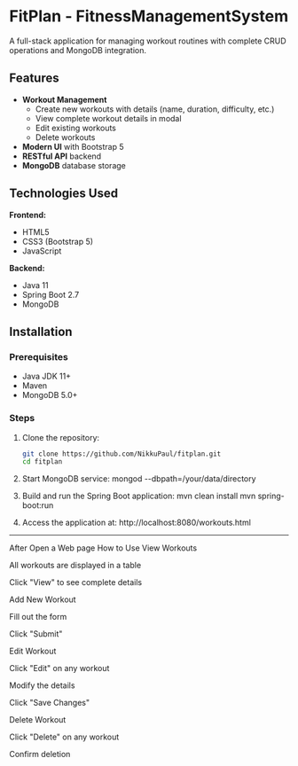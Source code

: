 # FitPlan - FitnessManagementSystem

A full-stack application for managing workout routines with complete CRUD operations and MongoDB integration.

## Features

- **Workout Management**
  - Create new workouts with details (name, duration, difficulty, etc.)
  - View complete workout details in modal
  - Edit existing workouts
  - Delete workouts
- **Modern UI** with Bootstrap 5
- **RESTful API** backend
- **MongoDB** database storage

## Technologies Used

**Frontend:**
- HTML5
- CSS3 (Bootstrap 5)
- JavaScript

**Backend:**
- Java 11
- Spring Boot 2.7
- MongoDB

## Installation

### Prerequisites
- Java JDK 11+
- Maven
- MongoDB 5.0+

### Steps
1. Clone the repository:
   ```bash
   git clone https://github.com/NikkuPaul/fitplan.git
   cd fitplan
   
2. Start MongoDB service:
   mongod --dbpath=/your/data/directory

3. Build and run the Spring Boot application:
   mvn clean install
   mvn spring-boot:run

4. Access the application at:
   http://localhost:8080/workouts.html
---------------------------------------------------------------------------------------------
After Open a Web page
 How to Use
View Workouts

All workouts are displayed in a table

Click "View" to see complete details

Add New Workout

Fill out the form

Click "Submit"

Edit Workout

Click "Edit" on any workout

Modify the details

Click "Save Changes"

Delete Workout

Click "Delete" on any workout

Confirm deletion


   
